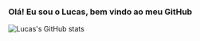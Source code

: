 ### Olá! Eu sou o Lucas, bem vindo ao meu GitHub

![Lucas's GitHub stats](https://github-readme-stats.vercel.app/api?username=lsantiago123&show_icons=true&theme=radical)
